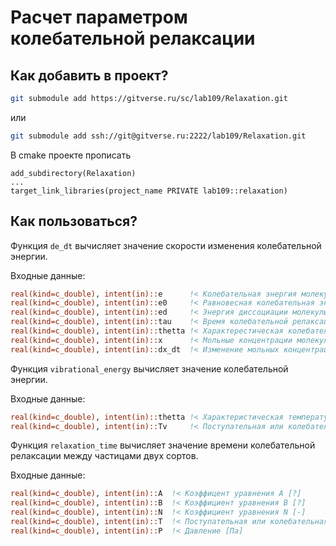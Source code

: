 # Расчет параметром колебательной релаксации

## Как добавить в проект?

```sh
git submodule add https://gitverse.ru/sc/lab109/Relaxation.git
```

или

```sh
git submodule add ssh://git@gitverse.ru:2222/lab109/Relaxation.git
```

В cmake проекте прописать

```
add_subdirectory(Relaxation)
...
target_link_libraries(project_name PRIVATE lab109::relaxation)
```

## Как пользоваться?

Функция `de_dt` вычисляет значение скорости изменения колебательной энергии.

Входные данные:

```f08
real(kind=c_double), intent(in)::e      !< Колебательная энергия молекулы [-]
real(kind=c_double), intent(in)::e0     !< Равновесная колебательная энергия молекулы [-]
real(kind=c_double), intent(in)::ed     !< Энергия диссоциации молекулы [K]
real(kind=c_double), intent(in)::tau    !< Время колебательной релаксации молекулы [с]
real(kind=c_double), intent(in)::thetta !< Характерестическая колебательная температура [K]
real(kind=c_double), intent(in)::x      !< Мольные концентрации молекулы [моль/м3]
real(kind=c_double), intent(in)::dx_dt  !< Изменение мольных концентраций молекулы [моль/м3/с]
```

Функция `vibrational_energy` вычисляет значение колебательной энергии.

Входные данные:

```f08
real(kind=c_double), intent(in)::thetta !< Характеристическая температура [K]
real(kind=c_double), intent(in)::Tv     !< Поступательная или колебательная температура [K]
```

Функция `relaxation_time` вычисляет значение времени колебательной релаксации между частицами двух сортов.

Входные данные:

```f08
real(kind=c_double), intent(in)::A  !< Коэффицент уравнения A [?]
real(kind=c_double), intent(in)::B  !< Коэффициент уравнения B [?]
real(kind=c_double), intent(in)::N  !< Коэффициент уравнения N [-]
real(kind=c_double), intent(in)::T  !< Поступательная или колебательная температура [K]
real(kind=c_double), intent(in)::P  !< Давление [Па]
```